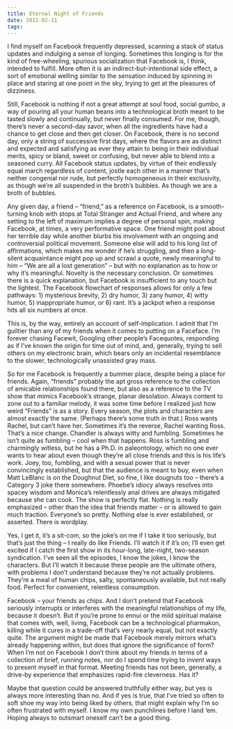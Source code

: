 ```yaml
---
title: Eternal Night of Friends
date: 2011-02-11
tags:
---
```

I find myself on Facebook frequently depressed, scanning a stack of status updates and indulging a sense of longing. Sometimes this longing is for the kind of free-wheeling, spurious socialization that Facebook is, I think, intended to fulfill. More often it is an indirect-but-intentional side effect, a sort of emotional welling similar to the sensation induced by spinning in place and staring at one point in the sky, trying to get at the pleasures of dizziness.

Still, Facebook is nothing if not a great attempt at soul food, social gumbo, a way of pouring all your human beans into a technological broth meant to be tasted slowly and continually, but never finally consumed. For me, though, there’s never a second-day savor, when all the ingredients have had a chance to get close and then get closer. On Facebook, there is no second day, only a string of successive first days, where the flavors are as distinct and expected and satisfying as ever they attain to being in their individual merits, spicy or bland, sweet or confusing, but never able to blend into a seasoned curry. All Facebook status updates, by virtue of their endlessly equal march regardless of content, jostle each other in a manner that’s neither congenial nor rude, but perfectly homogeneous in their exclusivity, as though we’re all suspended in the broth’s bubbles. As though we are a broth of bubbles.

Any given day, a friend – “friend,” as a reference on Facebook, is a smooth-turning knob with stops at Total Stranger and Actual Friend, and where any setting to the left of maximum implies a degree of personal spin, making Facebook, at times, a very performative space. One friend might post about her terrible day while another blurbs his involvement with an ongoing and controversial political movement. Someone else will add to his long list of affirmations, which makes me wonder if he’s struggling, and then a long-silent acquaintance might pop up and scrawl a quote, newly meaningful to him – “We are all a lost generation” – but with no explanation as to how or why it’s meaningful. Novelty is the necessary conclusion. Or sometimes there is a quick explanation, but Facebook is insufficient to any touch but the lightest. The Facebook flowchart of responses allows for only a few pathways: 1) mysterious brevity, 2) dry humor, 3) zany humor, 4) witty humor, 5) inappropriate humor, or 6) rant. It’s a jackpot when a response hits all six numbers at once.

This is, by the way, entirely an account of self-implication. I admit that I’m guiltier than any of my friends when it comes to putting on a Faceface. I’m forever chasing Facewit, Googling other people’s Facequotes, responding as if I’ve known the origin for time out of mind, and, generally, trying to sell others on my electronic brain, which bears only an incidental resemblance to the slower, technologically unassisted gray mass.

So for me Facebook is frequently a bummer place, despite being a place for friends. Again, “friends” probably the apt gross reference to the collection of amicable relationships found there, but also as a reference to the TV show that mimics Facebook’s strange, planar desolation. Always content to zone out to a familiar melody, it was some time before I realized just how weird “Friends” is as a story. Every season, the plots and characters are almost exactly the same. (Perhaps there’s some truth in that.) Ross wants Rachel, but can’t have her. Sometimes it’s the reverse, Rachel wanting Ross. That’s a nice change. Chandler is always witty and fumbling. Sometimes he isn’t quite as fumbling – cool when that happens. Ross is fumbling and charmingly witless, but he has a Ph.D. in paleontology, which no one ever wants to hear about even though they’re all close friends and this is his life’s work. Joey, too, fumbling, and with a sexual power that is never convincingly established, but that the audience is meant to buy, even when Matt LeBlanc is on the Doughnut Diet, so fine, I like dougnuts too – there’s a Category 3 joke there somewhere. Phoebe’s idiocy always resolves into spacey wisdom and Monica’s relentlessly anal drives are always mitigated because she can cook. The show is perfectly flat. Nothing is really emphasized – other than the idea that friends matter – or is allowed to gain much traction. Everyone’s so pretty. Nothing else is ever established, or asserted. There is wordplay.

Yes, I get it, it’s a sit-com, so the joke’s on me if I take it too seriously, but that’s just the thing – I really do like Friends. I’ll watch it if it’s on; I’ll even get excited if I catch the first show in its hour-long, late-night, two-season syndication. I’ve seen all the episodes, I know the jokes, I know the characters. But I’ll watch it because these people are the ultimate others, with problems I don’t understand because they’re not actually problems. They’re a meal of human chips, salty, spontaneously available, but not really food. Perfect for convenient, relentless consumption.

Facebook – your friends as chips. And I don’t pretend that Facebook seriously interrupts or interferes with the meaningful relationships of my life, because it doesn’t. But if you’re prone to ennui or the mild spiritual malaise that comes with, well, living, Facebook can be a technological pharmakon, killing while it cures in a trade-off that’s very nearly equal, but not exactly quite. The argument might be made that Facebook merely mirrors what’s already happening within, but does that ignore the significance of form? When I’m not on Facebook I don’t think about my friends in terms of a collection of brief, running notes, nor do I spend time trying to invent ways to present myself in that format. Meeting friends has not been, generally, a drive-by experience that emphasizes rapid-fire cleverness. Has it?

Maybe that question could be answered truthfully either way, but yes is always more interesting than no. And if yes is true, that I’ve tried so often to soft shoe my way into being liked by others, that might explain why I’m so often frustrated with myself. I know my own punchlines before I land ‘em. Hoping always to outsmart oneself can’t be a good thing.
